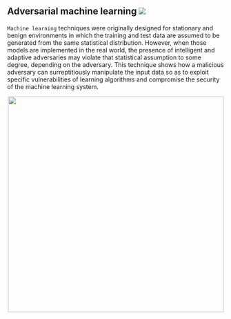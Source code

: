 ## Adversarial machine learning        ![](https://img.shields.io/badge/Haribaskar-Dhanabalan-brightgreen.svg?colorB=#ADFF2F)

`Machine learning` techniques were originally designed for stationary and benign environments in which the training and test data are assumed to be generated from the same statistical distribution. However, when those models are implemented in the real world, the presence of intelligent and adaptive adversaries may violate that statistical assumption to some degree, depending on the adversary. This technique shows how a malicious adversary can surreptitiously manipulate the input data so as to exploit specific vulnerabilities of learning algorithms and compromise the security of the machine learning system.


<p align="center">
  <img src="https://openai.com/content/images/2017/02/adversarial_img_1.png" width="500" />
</p>
